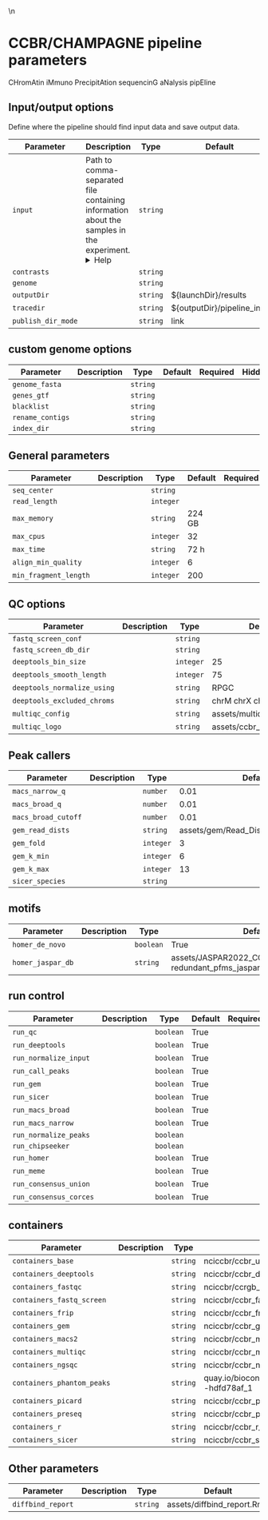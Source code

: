 <!-- This doc is generated by: nf-core pipelines schema docs. Edit parameter descriptions in nextflow_schema.json -->\n

# CCBR/CHAMPAGNE pipeline parameters

CHromAtin iMmuno PrecipitAtion sequencinG aNalysis pipEline

## Input/output options

Define where the pipeline should find input data and save output data.

| Parameter          | Description                                                                                                                                                                                                                                                                                                                                                                                  | Type     | Default                    | Required | Hidden |
| ------------------ | -------------------------------------------------------------------------------------------------------------------------------------------------------------------------------------------------------------------------------------------------------------------------------------------------------------------------------------------------------------------------------------------- | -------- | -------------------------- | -------- | ------ |
| `input`            | Path to comma-separated file containing information about the samples in the experiment. <details><summary>Help</summary><small>You will need to create a design file with information about the samples in your experiment before running the pipeline. Use this parameter to specify its location. It has to be a comma-separated file with 3 columns, and a header row.</small></details> | `string` |                            | True     |        |
| `contrasts`        |                                                                                                                                                                                                                                                                                                                                                                                              | `string` |                            |          |        |
| `genome`           |                                                                                                                                                                                                                                                                                                                                                                                              | `string` |                            |          |        |
| `outputDir`        |                                                                                                                                                                                                                                                                                                                                                                                              | `string` | ${launchDir}/results       |          |        |
| `tracedir`         |                                                                                                                                                                                                                                                                                                                                                                                              | `string` | ${outputDir}/pipeline_info |          |        |
| `publish_dir_mode` |                                                                                                                                                                                                                                                                                                                                                                                              | `string` | link                       |          |        |

## custom genome options

| Parameter        | Description | Type     | Default | Required | Hidden |
| ---------------- | ----------- | -------- | ------- | -------- | ------ |
| `genome_fasta`   |             | `string` |         |          |        |
| `genes_gtf`      |             | `string` |         |          |        |
| `blacklist`      |             | `string` |         |          |        |
| `rename_contigs` |             | `string` |         |          |        |
| `index_dir`      |             | `string` |         |          |        |

## General parameters

| Parameter             | Description | Type      | Default | Required | Hidden |
| --------------------- | ----------- | --------- | ------- | -------- | ------ |
| `seq_center`          |             | `string`  |         |          |        |
| `read_length`         |             | `integer` |         |          |        |
| `max_memory`          |             | `string`  | 224 GB  |          |        |
| `max_cpus`            |             | `integer` | 32      |          |        |
| `max_time`            |             | `string`  | 72 h    |          |        |
| `align_min_quality`   |             | `integer` | 6       |          |        |
| `min_fragment_length` |             | `integer` | 200     |          |        |

## QC options

| Parameter                   | Description | Type      | Default                    | Required | Hidden |
| --------------------------- | ----------- | --------- | -------------------------- | -------- | ------ |
| `fastq_screen_conf`         |             | `string`  |                            |          |        |
| `fastq_screen_db_dir`       |             | `string`  |                            |          |        |
| `deeptools_bin_size`        |             | `integer` | 25                         |          |        |
| `deeptools_smooth_length`   |             | `integer` | 75                         |          |        |
| `deeptools_normalize_using` |             | `string`  | RPGC                       |          |        |
| `deeptools_excluded_chroms` |             | `string`  | chrM chrX chrY             |          |        |
| `multiqc_config`            |             | `string`  | assets/multiqc_config.yaml |          |        |
| `multiqc_logo`              |             | `string`  | assets/ccbr_logo.png       |          |        |

## Peak callers

| Parameter           | Description | Type      | Default                                  | Required | Hidden |
| ------------------- | ----------- | --------- | ---------------------------------------- | -------- | ------ |
| `macs_narrow_q`     |             | `number`  | 0.01                                     |          |        |
| `macs_broad_q`      |             | `number`  | 0.01                                     |          |        |
| `macs_broad_cutoff` |             | `number`  | 0.01                                     |          |        |
| `gem_read_dists`    |             | `string`  | assets/gem/Read_Distribution_default.txt |          |        |
| `gem_fold`          |             | `integer` | 3                                        |          |        |
| `gem_k_min`         |             | `integer` | 6                                        |          |        |
| `gem_k_max`         |             | `integer` | 13                                       |          |        |
| `sicer_species`     |             | `string`  |                                          |          |        |

## motifs

| Parameter         | Description | Type      | Default                                                          | Required | Hidden |
| ----------------- | ----------- | --------- | ---------------------------------------------------------------- | -------- | ------ |
| `homer_de_novo`   |             | `boolean` | True                                                             |          |        |
| `homer_jaspar_db` |             | `string`  | assets/JASPAR2022_CORE_vertebrates_non-redundant_pfms_jaspar.txt |          |        |

## run control

| Parameter              | Description | Type      | Default | Required | Hidden |
| ---------------------- | ----------- | --------- | ------- | -------- | ------ |
| `run_qc`               |             | `boolean` | True    |          |        |
| `run_deeptools`        |             | `boolean` | True    |          |        |
| `run_normalize_input`  |             | `boolean` | True    |          |        |
| `run_call_peaks`       |             | `boolean` | True    |          |        |
| `run_gem`              |             | `boolean` | True    |          |        |
| `run_sicer`            |             | `boolean` | True    |          |        |
| `run_macs_broad`       |             | `boolean` | True    |          |        |
| `run_macs_narrow`      |             | `boolean` | True    |          |        |
| `run_normalize_peaks`  |             | `boolean` |         |          |        |
| `run_chipseeker`       |             | `boolean` |         |          |        |
| `run_homer`            |             | `boolean` | True    |          |        |
| `run_meme`             |             | `boolean` | True    |          |        |
| `run_consensus_union`  |             | `boolean` | True    |          |        |
| `run_consensus_corces` |             | `boolean` | True    |          |        |

## containers

| Parameter                  | Description | Type     | Default                                                      | Required | Hidden |
| -------------------------- | ----------- | -------- | ------------------------------------------------------------ | -------- | ------ |
| `containers_base`          |             | `string` | nciccbr/ccbr_ubuntu_base_20.04:v6.1                          |          |        |
| `containers_deeptools`     |             | `string` | nciccbr/ccbr_deeptools_3.5.3:v1                              |          |        |
| `containers_fastqc`        |             | `string` | nciccbr/ccrgb_qctools:v4.0                                   |          |        |
| `containers_fastq_screen`  |             | `string` | nciccbr/ccbr_fastq_screen_0.14.1:v1.0                        |          |        |
| `containers_frip`          |             | `string` | nciccbr/ccbr_frip:v1                                         |          |        |
| `containers_gem`           |             | `string` | nciccbr/ccbr_gem_3.4:v1                                      |          |        |
| `containers_macs2`         |             | `string` | nciccbr/ccbr_macs2_2.2.9.1:v1                                |          |        |
| `containers_multiqc`       |             | `string` | nciccbr/ccbr_multiqc_1.15:v1                                 |          |        |
| `containers_ngsqc`         |             | `string` | nciccbr/ccbr_ngsqc_0.31:v1                                   |          |        |
| `containers_phantom_peaks` |             | `string` | quay.io/biocontainers/phantompeakqualtools:1.2.2--hdfd78af_1 |          |        |
| `containers_picard`        |             | `string` | nciccbr/ccbr_picard_2.27.5:v1                                |          |        |
| `containers_preseq`        |             | `string` | nciccbr/ccbr_preseq_v2.0:v1                                  |          |        |
| `containers_r`             |             | `string` | nciccbr/ccbr_r_4.3.0:v1                                      |          |        |
| `containers_sicer`         |             | `string` | nciccbr/ccbr_sicer2_1.0.3:v1                                 |          |        |

## Other parameters

| Parameter         | Description | Type     | Default                    | Required | Hidden |
| ----------------- | ----------- | -------- | -------------------------- | -------- | ------ |
| `diffbind_report` |             | `string` | assets/diffbind_report.Rmd |          | True   |
